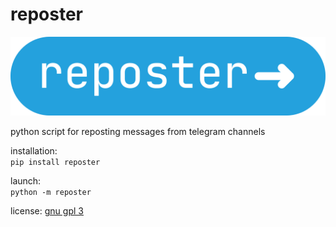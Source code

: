 # reposter

<img src="reposter/icons/wide.png">

python script for reposting messages from telegram channels

installation:  
`pip install reposter`

launch:  
`python -m reposter`

license: [gnu gpl 3](https://gnu.org/licenses/gpl-3.0.en.html)

